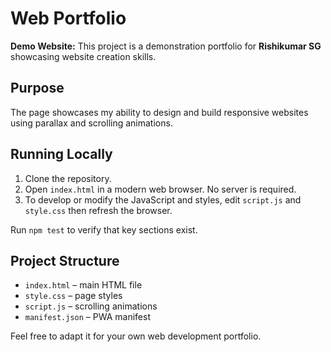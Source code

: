 # Web Portfolio

**Demo Website:** This project is a demonstration portfolio for **Rishikumar SG** showcasing website creation skills.

## Purpose

The page showcases my ability to design and build responsive websites using parallax and scrolling animations.

## Running Locally

1. Clone the repository.
2. Open `index.html` in a modern web browser. No server is required.
3. To develop or modify the JavaScript and styles, edit `script.js` and `style.css` then refresh the browser.

Run `npm test` to verify that key sections exist.

## Project Structure

- `index.html` – main HTML file
- `style.css` – page styles
- `script.js` – scrolling animations
- `manifest.json` – PWA manifest

Feel free to adapt it for your own web development portfolio.
